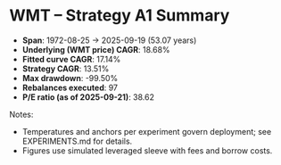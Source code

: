 # WMT – Strategy A1 Summary

- **Span**: 1972-08-25 → 2025-09-19 (53.07 years)
- **Underlying (WMT price) CAGR**: 18.68%
- **Fitted curve CAGR**: 17.14%
- **Strategy CAGR**: 13.51%
- **Max drawdown**: -99.50%
- **Rebalances executed**: 97
- **P/E ratio (as of 2025-09-21)**: 38.62

Notes:

- Temperatures and anchors per experiment govern deployment; see EXPERIMENTS.md for details.
- Figures use simulated leveraged sleeve with fees and borrow costs.

